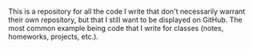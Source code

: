 This is a repository for all the code I write that don't necessarily warrant their own repository, but that I still want to be displayed on GitHub. The most common example being code that I write for classes (notes, homeworks, projects, etc.).
